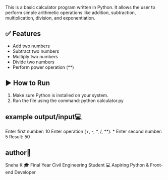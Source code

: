 This is a basic calculator program written in Python. It allows the user to perform simple arithmetic operations like addition, subtraction, multiplication, division, and exponentiation.
## ✅ Features
- Add two numbers
- Subtract two numbers
- Multiply two numbers
- Divide two numbers
- Perform power operation (**)
## ▶️ How to Run
1. Make sure Python is installed on your system.
2. Run the file using the command:
python calculator.py
## example output/input💻
Enter first number: 10
Enter operation (+, -, *, /, **): *
Enter second number: 5
Result: 50
## author🌟
Sneha K
🎓 Final Year Civil Engineering Student
💻 Aspiring Python & Front-end Developer
